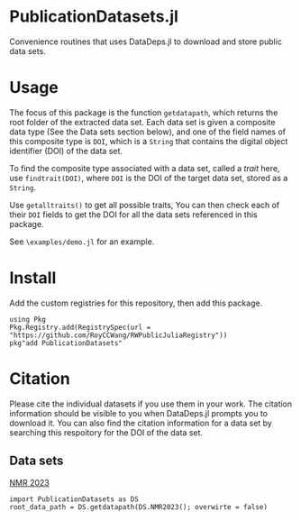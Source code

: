# PublicationDatasets.jl
Convenience routines that uses DataDeps.jl to download and store public data sets.

# Usage
The focus of this package is the function `getdatapath`, which returns the root folder of the extracted data set. Each data set is given a composite data type (See the Data sets section below), and one of the field names of this composite type is `DOI`, which is a `String` that contains the digital object identifier (DOI) of the data set.

To find the composite type associated with a data set, called a *trait* here, use `findtrait(DOI)`, where `DOI` is the DOI of the target data set, stored as a `String`.

Use `getalltraits()` to get all possible traits, You can then check each of their `DOI` fields to get the DOI for all the data sets referenced in this package.

See `\examples/demo.jl` for an example.

# Install
Add the custom registries for this repository, then add this package.
```
using Pkg
Pkg.Registry.add(RegistrySpec(url = "https://github.com/RoyCCWang/RWPublicJuliaRegistry"))
pkg"add PublicationDatasets"
```

# Citation
Please cite the individual datasets if you use them in your work. The citation information should be visible to you when DataDeps.jl prompts you to download it. You can also find the citation information for a data set by searching this respoitory for the DOI of the data set.

## Data sets
[NMR 2023](https://doi.org/10.5281/zenodo.8174261)
```julis
import PublicationDatasets as DS
root_data_path = DS.getdatapath(DS.NMR2023(); overwirte = false)
```
